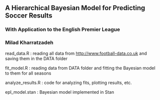 ## A Hierarchical Bayesian Model for Predicting Soccer Results

### With Application to the English Premier League

### Milad Kharratzadeh

read_data.R       : reading all data from http://www.football-data.co.uk and saving them in the DATA folder

fit_model.R       : reading data from DATA folder and fitting the Bayesian model to them for all seasons

analyze_results.R : code for analyzing fits, plotting results, etc.

epl_model.stan    : Bayesian model implemented in Stan
